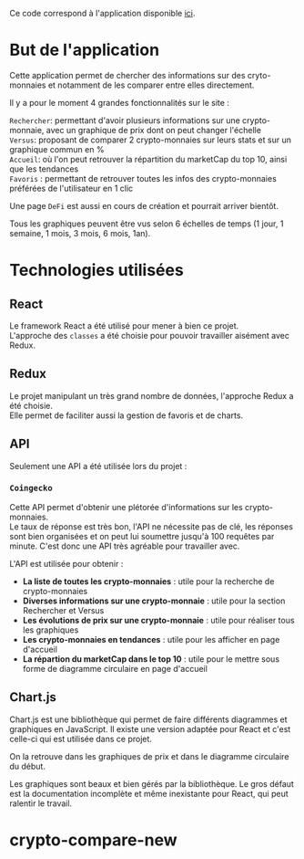 Ce code correspond à l'application disponible [ici](https://crypto-compare-eta.vercel.app/).

# But de l'application

Cette application permet de chercher des informations sur des cryto-monnaies et notamment de les comparer entre elles directement.

Il y a pour le moment 4 grandes fonctionnalités sur le site :

`Rechercher`: permettant d'avoir plusieurs informations sur une crypto-monnaie, avec un graphique de prix dont on peut changer l'échelle<br />
`Versus`: proposant de comparer 2 crypto-monnaies sur leurs stats et sur un graphique commun en %<br />
`Accueil`: où l'on peut retrouver la répartition du marketCap du top 10, ainsi que les tendances<br />
`Favoris` : permettant de retrouver toutes les infos des crypto-monnaies préférées de l'utilisateur en 1 clic

Une page `DeFi` est aussi en cours de création et pourrait arriver bientôt.

Tous les graphiques peuvent être vus selon 6 échelles de temps (1 jour, 1 semaine, 1 mois, 3 mois, 6 mois, 1an).

# Technologies utilisées

## React

Le framework React a été utilisé pour mener à bien ce projet.<br />
L'approche des `classes` a été choisie pour pouvoir travailler aisément avec Redux.

## Redux

Le projet manipulant un très grand nombre de données, l'approche Redux a été choisie.<br />
Elle permet de faciliter aussi la gestion de favoris et de charts.

## API

Seulement une API a été utilisée lors du projet :

### `Coingecko`

Cette API permet d'obtenir une plétorée d'informations sur les crypto-monnaies.<br />
Le taux de réponse est très bon, l'API ne nécessite pas de clé, les réponses sont bien organisées et on peut lui soumettre jusqu'à 100 requêtes par minute. C'est donc une API très agréable pour travailler avec.

L'API est utilisée pour obtenir :
<ul>
<li><strong>La liste de toutes les crypto-monnaies</strong> : utile pour la recherche de crypto-monnaies</li>
<li><strong>Diverses informations sur une crypto-monnaie</strong> : utile pour la section Rechercher et Versus</li>
<li><strong>Les évolutions de prix sur une crypto-monnaie</strong> : utile pour réaliser tous les graphiques</li>
<li><strong>Les crypto-monnaies en tendances</strong> : utile pour les afficher en page d'accueil</li>
<li><strong>La répartion du marketCap dans le top 10</strong> : utile pour le mettre sous forme de diagramme circulaire en page d'accueil</li>
</ul>

## Chart.js

Chart.js est une bibliothèque qui permet de faire différents diagrammes et graphiques en JavaScript. Il existe une version adaptée pour React et c'est celle-ci qui est utilisée dans ce projet. 

On la retrouve dans les graphiques de prix et dans le diagramme circulaire du début.

Les graphiques sont beaux et bien gérés par la bibliothèque. Le gros défaut est la documentation incomplète et même inexistante pour React, qui peut ralentir le travail.
# crypto-compare-new
